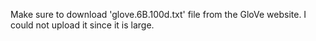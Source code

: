 Make sure to download 'glove.6B.100d.txt' file from the GloVe website. I could not upload it since it is large.
